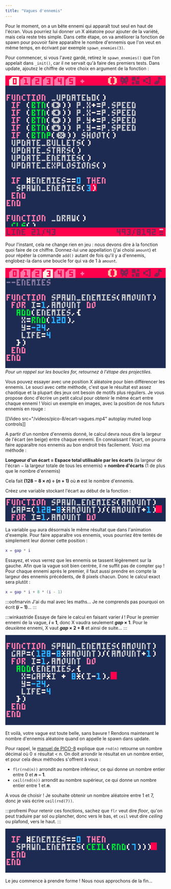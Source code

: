 ```yaml
---
title: "Vagues d'ennemis"
---
```


Pour le moment, on a un bête ennemi qui apparaît tout seul en haut de l'écran. Vous pourriez lui donner un X aléatoire pour ajouter de la variété, mais cela reste très simple. Dans cette étape, on va améliorer la fonction de spawn pour pouvoir faire apparaître le nombre d'ennemis que l'on veut en même temps, en écrivant par exemple `spawn_enemies(3)`.

Pour commencer, si vous l'avez gardé, retirez le `spawn_enemies()` que l'on appelait dans `_init()`, car il ne servait qu'à faire des premiers tests. Dans update, ajoutez le chiffre de votre choix en argument de la fonction :

![](./spawn-enemies-3.png)

Pour l'instant, cela ne change rien en jeu : nous devons dire à la fonction quoi faire de ce chiffre. Donnez-lui une appellation (j'ai choisi `amount`) et pour répéter la commande `add()` autant de fois qu'il y a d'ennemis, englobez-la dans une boucle for qui va de 1 à `amount`.

![](./spawn-enemies-amount.png)
*Pour un rappel sur les boucles for, retournez à l'étape des projectiles.*

Vous pouvez essayer avec une position X aléatoire pour bien différencer les ennemis. Le souci avec cette méthode, c'est que le résultat est assez chaotique et la plupart des jeux ont besoin de motifs plus réguliers. Je vous propose donc d'écrire un petit calcul pour obtenir le même écart entre chaque ennemi ! Voici un exemple en images, avec la position de nos futurs ennemis en rouge :

[[Video src="/videos/pico-8/ecart-vagues.mp4" autoplay muted loop controls]]

A partir d'un nombre d'ennemis donné, le calcul devra nous dire la largeur de l'écart (en beige) entre chaque ennemi. En connaissant l'écart, on pourra faire apparaître nos ennemis au bon endroit très facilement. Voici ma méthode :

**Longueur d'un écart = Espace total utilisable par les écarts** (la largeur de l'écran − la largeur totale de tous les ennemis) **÷ nombre d'écarts** (1 de plus que le nombre d'ennemis)

Cela fait **(128 − 8 × *n*) ÷ (*n* + 1)** où ***n*** est le nombre d'ennemis.

Créez une variable stockant l'écart au début de la fonction :

![](./calcul-gap.png)

La variable `gap` aura désormais le même résultat que dans l'animation d'exemple. Pour faire apparaître vos ennemis, vous pourriez être tentés de simplement leur donner cette position :

```lua
x = gap * i
```

Essayez, et vous verrez que les ennemis se tassent légèrement sur la gauche. Afin que la vague soit bien centrée, il ne suffit pas de compter `gap` ! Pour chaque ennemi après le premier, il faut aussi prendre en compte la largeur des ennemis précédents, de 8 pixels chacun. Donc le calcul exact sera plutôt :

```lua
x = gap * i + 8 * (i - 1)
```

:::oofmarvin
J'ai du mal avec les maths... Je ne comprends pas pourquoi on écrit **(*i* − 1)**...
:::

:::winkastride
Essaye de faire le calcul en faisant varier ***i*** ! Pour le premier ennemi de la vague, ***i* = 1**, donc X vaudra seulement ***gap* × 1**. Pour le deuxième ennemi, X vaut ***gap* × 2 + 8** et ainsi de suite... 
:::

![](./x-gap.png)

Et voilà, votre vague est toute belle, sans bavure ! Rendons maintenant le nombre d'ennemis aléatoire quand on appelle le spawn dans update.

Pour rappel, le [manuel de PICO-8](https://www.lexaloffle.com/pico-8.php?page=manual#main_div:~:text=rnd%20x) explique que `rnd(n)` retourne un nombre décimal où 0 ≤ résultat < n. On doit arrondir le résultat en un nombre entier, et pour cela deux méthodes s'offrent à vous :

- `flr(rnd(n))` arrondit au nombre inférieur, ce qui donne un nombre entier entre 0 et ***n* − 1**.
- `ceil(rnd(n))` arrondit au nombre supérieur, ce qui donne un nombre entier entre 1 et ***n***.

A vous de choisir ! Je souhaite obtenir un nombre aléatoire entre 1 et 7, donc je vais écrire `ceil(rnd(7))`.

:::profremi
Pour retenir ces fonctions, sachez que `flr` veut dire *floor*, qu'on peut traduire par sol ou plancher, donc vers le bas, et `ceil` veut dire *ceiling* ou plafond, vers le haut.
:::

![](./ceil-random-7.png)

Le jeu commence à prendre forme ! Nous nous approchons de la fin...
